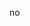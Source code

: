 no

<!---
SavvyWizardMan/SavvyWizardMan is a ✨ special ✨ repository because its `README.md` (this file) appears on your GitHub profile.
You can click the Preview link to take a look at your changes.
--->

